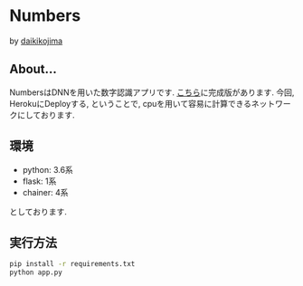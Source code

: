 # Numbers
by [daikikojima](https://github.com/daikikojima)

## About...
NumbersはDNNを用いた数字認識アプリです.
[こちら](https://numberpredict.herokuapp.com/)に完成版があります.
今回, HerokuにDeployする, ということで, cpuを用いて容易に計算できるネットワークにしております.

## 環境
* python: 3.6系
* flask: 1系
* chainer: 4系

としております.

## 実行方法
```bash
pip install -r requirements.txt
python app.py
```